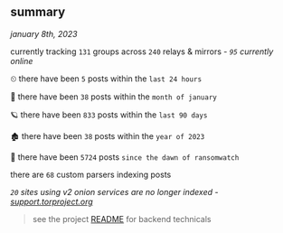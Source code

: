 
## summary
_january 8th, 2023_

currently tracking `131` groups across `240` relays & mirrors - _`95` currently online_

⏲ there have been `5` posts within the `last 24 hours`

🦈 there have been `38` posts within the `month of january`

🪐 there have been `833` posts within the `last 90 days`

🏚 there have been `38` posts within the `year of 2023`

🦕 there have been `5724` posts `since the dawn of ransomwatch`

there are `68` custom parsers indexing posts

_`20` sites using v2 onion services are no longer indexed - [support.torproject.org](https://support.torproject.org/onionservices/v2-deprecation/)_

> see the project [README](https://github.com/joshhighet/ransomwatch#ransomwatch--) for backend technicals
